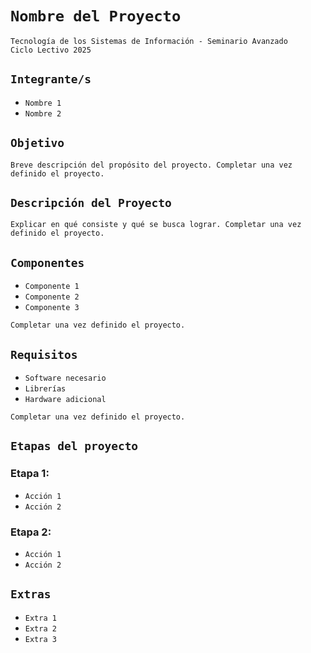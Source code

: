 # **`Nombre del Proyecto`**

`Tecnología de los Sistemas de Información - Seminario Avanzado`  
`Ciclo Lectivo 2025`

## **`Integrante/s`**

- `Nombre 1`  
- `Nombre 2`

## **`Objetivo`**

`Breve descripción del propósito del proyecto. Completar una vez definido el proyecto.`

## **`Descripción del Proyecto`**

`Explicar en qué consiste y qué se busca lograr. Completar una vez definido el proyecto.`

## **`Componentes`**

- `Componente 1`  
- `Componente 2`  
- `Componente 3`

`Completar una vez definido el proyecto.`

## **`Requisitos`**

- `Software necesario`  
- `Librerías`  
- `Hardware adicional`

`Completar una vez definido el proyecto.`

## **`Etapas del proyecto`**
### Etapa 1:
- `Acción 1`
- `Acción 2`

### Etapa 2:
- `Acción 1`
- `Acción 2`

## **`Extras`**

- `Extra 1`  
- `Extra 2`  
- `Extra 3`
